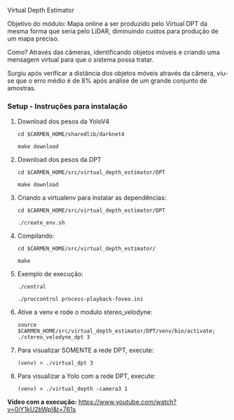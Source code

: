 Virtual Depth Estimator

Objetivo do módulo:
Mapa online a ser produzido pelo Virtual DPT da mesma forma que seria pelo LiDAR, diminuindo custos para produção de um mapa preciso.

Como?
Através das câmeras, identificando objetos móveis e criando uma mensagem virtual para que o sistema possa tratar.

Surgiu após verificar a distância dos objetos móveis através da câmera, viu-se que o erro médio é de 8% após análise de um grande conjunto de amostras.


### Setup - Instruções para instalação

1. Download dos pesos da YoloV4
    ```shell
    cd $CARMEN_HOME/sharedlib/darknet4
    ```
    ```shell
    make download
    ```

1. Download dos pesos da DPT
    ```shell
    cd $CARMEN_HOME/src/virtual_depth_estimator/DPT
    ```
    ```shell
    make download
    ```

1. Criando a virtualenv para instalar as dependências:
    ```shell
    cd $CARMEN_HOME/src/virtual_depth_estimator/DPT
    ```
    ```shell
    ./create_env.sh
    ```

1. Compilando:
    ```shell
    cd $CARMEN_HOME/src/virtual_depth_estimator/
    ```
    ```shell
    make
    ```

1. Exemplo de execução:
    ```shell
    ./central
    ```
    ```shell
    ./proccontrol process-playback-fovea.ini 
    ```
1. Ative a venv e rode o modulo stereo_velodyne:
    ```shell
    source $CARMEN_HOME/src/virtual_depth_estimator/DPT/venv/bin/activate; ./stereo_velodyne_dpt 3
    ```
1.  Para visualizar SOMENTE a rede DPT, execute:
    ```shell
    (venv) > ./virtual_dpt 3
    ```

1.  Para visualizar a Yolo com a rede DPT, execute:
    ```shell
    (venv) > ./virtual_depth -camera3 1
    ```


**Vídeo com a execução:**
https://www.youtube.com/watch?v=0iY1kU2bWpI&t=761s

